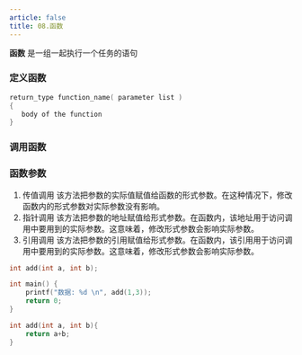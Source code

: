 ```yaml
---
article: false
title: 08.函数
---
```


**函数** 是一组一起执行一个任务的语句



### 定义函数
```c
return_type function_name( parameter list )
{
   body of the function
}
```
### 调用函数

### 函数参数
1. 传值调用	该方法把参数的实际值赋值给函数的形式参数。在这种情况下，修改函数内的形式参数对实际参数没有影响。<br>
2. 指针调用	该方法把参数的地址赋值给形式参数。在函数内，该地址用于访问调用中要用到的实际参数。这意味着，修改形式参数会影响实际参数。<br>
3. 引用调用	该方法把参数的引用赋值给形式参数。在函数内，该引用用于访问调用中要用到的实际参数。这意味着，修改形式参数会影响实际参数。<br>



```c
int add(int a, int b);

int main() {
    printf("数据: %d \n", add(1,3));
    return 0;
}

int add(int a, int b){
    return a+b;
}
```
